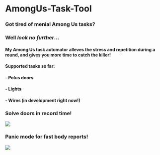 # AmongUs-Task-Tool
### Got tired of menial Among Us tasks?

### Well *look no further*...


#### My Among Us task automator alleves the stress and repetition during a round, and gives you more time to catch the killer!

#### Supported tasks so far:
#### - Polus doors
#### - Lights
#### - Wires (in development right now!)


### Solve doors in record time!
![](example.gif)


### Panic mode for fast body reports!
![](panic.gif)
